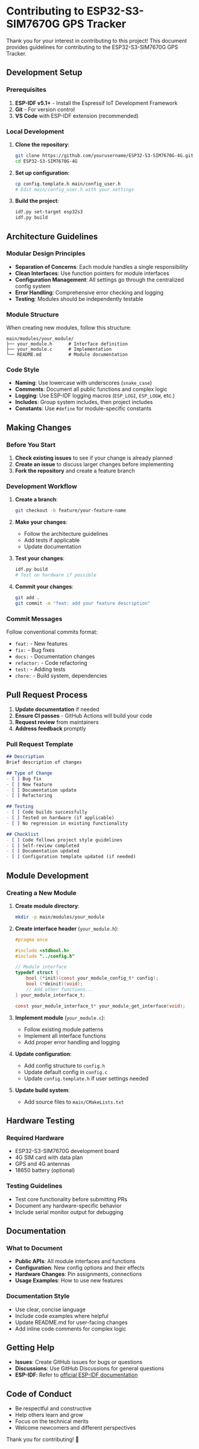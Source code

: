 # Contributing to ESP32-S3-SIM7670G GPS Tracker

Thank you for your interest in contributing to this project! This document provides guidelines for contributing to the ESP32-S3-SIM7670G GPS Tracker.

## Development Setup

### Prerequisites

1. **ESP-IDF v5.1+** - Install the Espressif IoT Development Framework
2. **Git** - For version control
3. **VS Code** with ESP-IDF extension (recommended)

### Local Development

1. **Clone the repository**:
   ```bash
   git clone https://github.com/yourusername/ESP32-S3-SIM7670G-4G.git
   cd ESP32-S3-SIM7670G-4G
   ```

2. **Set up configuration**:
   ```bash
   cp config.template.h main/config_user.h
   # Edit main/config_user.h with your settings
   ```

3. **Build the project**:
   ```bash
   idf.py set-target esp32s3
   idf.py build
   ```

## Architecture Guidelines

### Modular Design Principles

- **Separation of Concerns**: Each module handles a single responsibility
- **Clean Interfaces**: Use function pointers for module interfaces
- **Configuration Management**: All settings go through the centralized config system
- **Error Handling**: Comprehensive error checking and logging
- **Testing**: Modules should be independently testable

### Module Structure

When creating new modules, follow this structure:
```
main/modules/your_module/
├── your_module.h      # Interface definition
├── your_module.c      # Implementation
└── README.md          # Module documentation
```

### Code Style

- **Naming**: Use lowercase with underscores (`snake_case`)
- **Comments**: Document all public functions and complex logic
- **Logging**: Use ESP-IDF logging macros (`ESP_LOGI`, `ESP_LOGW`, etc.)
- **Includes**: Group system includes, then project includes
- **Constants**: Use `#define` for module-specific constants

## Making Changes

### Before You Start

1. **Check existing issues** to see if your change is already planned
2. **Create an issue** to discuss larger changes before implementing
3. **Fork the repository** and create a feature branch

### Development Workflow

1. **Create a branch**:
   ```bash
   git checkout -b feature/your-feature-name
   ```

2. **Make your changes**:
   - Follow the architecture guidelines
   - Add tests if applicable
   - Update documentation

3. **Test your changes**:
   ```bash
   idf.py build
   # Test on hardware if possible
   ```

4. **Commit your changes**:
   ```bash
   git add .
   git commit -m "feat: add your feature description"
   ```

### Commit Messages

Follow conventional commits format:
- `feat:` - New features
- `fix:` - Bug fixes
- `docs:` - Documentation changes
- `refactor:` - Code refactoring
- `test:` - Adding tests
- `chore:` - Build system, dependencies

## Pull Request Process

1. **Update documentation** if needed
2. **Ensure CI passes** - GitHub Actions will build your code
3. **Request review** from maintainers
4. **Address feedback** promptly

### Pull Request Template

```markdown
## Description
Brief description of changes

## Type of Change
- [ ] Bug fix
- [ ] New feature
- [ ] Documentation update
- [ ] Refactoring

## Testing
- [ ] Code builds successfully
- [ ] Tested on hardware (if applicable)
- [ ] No regression in existing functionality

## Checklist
- [ ] Code follows project style guidelines
- [ ] Self-review completed
- [ ] Documentation updated
- [ ] Configuration template updated (if needed)
```

## Module Development

### Creating a New Module

1. **Create module directory**:
   ```bash
   mkdir -p main/modules/your_module
   ```

2. **Create interface header** (`your_module.h`):
   ```c
   #pragma once
   
   #include <stdbool.h>
   #include "../config.h"
   
   // Module interface
   typedef struct {
       bool (*init)(const your_module_config_t* config);
       bool (*deinit)(void);
       // Add other functions...
   } your_module_interface_t;
   
   const your_module_interface_t* your_module_get_interface(void);
   ```

3. **Implement module** (`your_module.c`):
   - Follow existing module patterns
   - Implement all interface functions
   - Add proper error handling and logging

4. **Update configuration**:
   - Add config structure to `config.h`
   - Update default config in `config.c`
   - Update `config.template.h` if user settings needed

5. **Update build system**:
   - Add source files to `main/CMakeLists.txt`

## Hardware Testing

### Required Hardware

- ESP32-S3-SIM7670G development board
- 4G SIM card with data plan
- GPS and 4G antennas
- 18650 battery (optional)

### Testing Guidelines

- Test core functionality before submitting PRs
- Document any hardware-specific behavior
- Include serial monitor output for debugging

## Documentation

### What to Document

- **Public APIs**: All module interfaces and functions
- **Configuration**: New config options and their effects
- **Hardware Changes**: Pin assignments, connections
- **Usage Examples**: How to use new features

### Documentation Style

- Use clear, concise language
- Include code examples where helpful
- Update README.md for user-facing changes
- Add inline code comments for complex logic

## Getting Help

- **Issues**: Create GitHub issues for bugs or questions
- **Discussions**: Use GitHub Discussions for general questions
- **ESP-IDF**: Refer to [official ESP-IDF documentation](https://docs.espressif.com/projects/esp-idf/)

## Code of Conduct

- Be respectful and constructive
- Help others learn and grow
- Focus on the technical merits
- Welcome newcomers and different perspectives

Thank you for contributing! 🚀